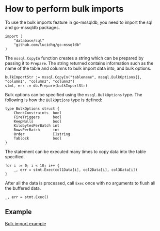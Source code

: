 # How to perform bulk imports

To use the bulk imports feature in go-mssqldb, you need to import the sql and go-mssqldb packages.

```
import (
    "database/sql"
    "github.com/lucidhq/go-mssqldb"
)
```

The `mssql.CopyIn` function creates a string which can be prepared by passing it to `Prepare`. The string returned contains information such as the name of the table and columns to bulk import data into, and bulk options.

```
bulkImportStr := mssql.CopyIn("tablename", mssql.BulkOptions{}, "column1", "column2", "column3")
stmt, err := db.Prepare(bulkImportStr)
```

Bulk options can be specified using the `mssql.BulkOptions` type. The following is how the `BulkOptions` type is defined:

```
type BulkOptions struct {
    CheckConstraints  bool
    FireTriggers      bool
    KeepNulls         bool
    KilobytesPerBatch int
    RowsPerBatch      int
    Order             []string
    Tablock           bool
}
```

The statement can be executed many times to copy data into the table specified.

```
for i := 0; i < 10; i++ {
	_, err = stmt.Exec(col1Data[i], col2Data[i], col3Data[i])
}
```

After all the data is processed, call `Exec` once with no arguments to flush all the buffered data.

```
_, err = stmt.Exec()
```

## Example
[Bulk import example](../bulkimport_example_test.go)